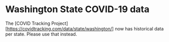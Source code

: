 # Washington State COVID-19 data

The [COVID Tracking Project][https://covidtracking.com/data/state/washington/] now has historical data per state. Please use that instead.

